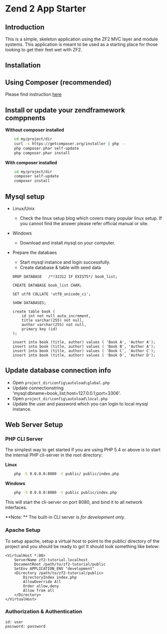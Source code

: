 Zend 2 App Starter 
=======================

Introduction
---

This is a simple, skeleton application using the ZF2 MVC layer and module
systems. This application is meant to be used as a starting place for those
looking to get their feet wet with ZF2.


Installation
---

Using Composer (recommended)
---

Please find instruction [here](https://harryho.github.io/blog/php-web/#composer)


Install or update your zendframework comppnents
---

**Without composer installed**
```bash
    cd my/project/dir
    curl -s https://getcomposer.org/installer | php --
    php composer.phar self-update
    php composer.phar install
```

**With composer installed**
```bash
    cd my/project/dir
    composer self-update
    composer install
```

Mysql setup
---
* Linux/Unix
    * Check the linux setup blog which covers many popular linux setup. If you cannot find the answer please refer official manual or site. 

* Windows 
    * Download and install mysql on your computer. 

* Prepare the databaes
    * Start mysql instance and login successfully. 
    * Create database & table with seed data
    ```
    DROP DATABASE   /*!32312 IF EXISTS*/ book_list;

    CREATE DATABASE book_list CHAR;

    SET utf8 COLLATE 'utf8_unicode_ci';

    SHOW DATABASES;

    create table book ( 
        id int not null auto_increment, 
        title varchar(255) not null,
        author varchar(255) not null,
        primary key (id)
    );

    insert into book (title, author) values ( 'Book A', 'Author A');
    insert into book (title, author) values ( 'Book B', 'Author A');
    insert into book (title, author) values ( 'Book C', 'Author C');
    insert into book (title, author) values ( 'Book D', 'Author D');
    ```

Update database connection info
---
* Open `project_dir\config\autoload\global.php` 
* Update connectionstring 'mysql:dbname=book_list;host=127.0.0.1;port=3306'.
* Open `project_dir\config\autoload\local.php` 
* Update the user and password which you can login to local mysql instance. 



Web Server Setup
----------------

### PHP CLI Server

The simplest way to get started if you are using PHP 5.4 or above is to start the internal PHP cli-server in the root directory:


**Linux**
```bash
    php -S 0.0.0.0:8080 -t public/ public/index.php
```  

**Windows**
```bash
    php -S 0.0.0.0:8080 -t public public/index.php
```    

This will start the cli-server on port 8080, and bind it to all network
interfaces.

**Note: ** The built-in CLI server is *for development only*.

### Apache Setup

To setup apache, setup a virtual host to point to the public/ directory of the
project and you should be ready to go! It should look something like below:

    <VirtualHost *:80>
        ServerName zf2-tutorial.localhost
        DocumentRoot /path/to/zf2-tutorial/public
        SetEnv APPLICATION_ENV "development"
        <Directory /path/to/zf2-tutorial/public>
            DirectoryIndex index.php
            AllowOverride All
            Order allow,deny
            Allow from all
        </Directory>
    </VirtualHost>


### Authorization & Authentication 

```
id: user
password: password
```
